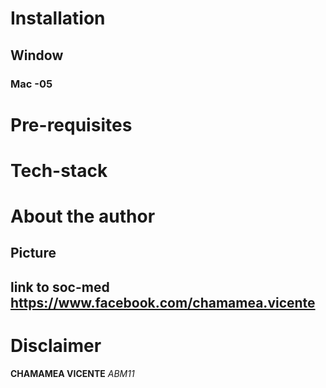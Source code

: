 # Installation 
## Window
### Mac -05

# Pre-requisites
# Tech-stack

# About the author
## Picture
## link to soc-med https://www.facebook.com/chamamea.vicente

# Disclaimer
**CHAMAMEA VICENTE**
 _ABM11_
